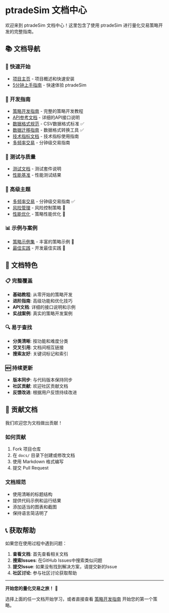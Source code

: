 # ptradeSim 文档中心

欢迎来到 ptradeSim 文档中心！这里包含了使用 ptradeSim 进行量化交易策略开发的完整指南。

## 📚 文档导航

### 🚀 快速开始
- [项目主页](../README.md) - 项目概述和快速安装
- [5分钟上手指南](../README.md#🎯-5分钟上手指南) - 快速体验 ptradeSim

### 📖 开发指南
- [策略开发指南](STRATEGY_GUIDE.md) - 完整的策略开发教程
- [API参考文档](API_REFERENCE.md) - 详细的API接口说明
- [数据格式规范](DATA_FORMAT.md) - CSV数据格式标准 ✅
- [数据迁移指南](DATA_MIGRATION_GUIDE.md) - 数据格式转换工具 ✅
- [技术指标文档](TECHNICAL_INDICATORS.md) - 技术指标使用指南
- [多频率交易](MULTI_FREQUENCY_TRADING.md) - 分钟级交易指南

### 🧪 测试与质量
- [测试文档](../tests/README.md) - 测试套件说明
- [性能基准](PERFORMANCE_BENCHMARKS.md) - 性能测试结果

### 🔧 高级主题
- [多频率交易](MULTI_FREQUENCY_TRADING.md) - 分钟级交易指南 ✅
- [风险管理](RISK_MANAGEMENT.md) - 风险控制策略 🚧
- [性能优化](PERFORMANCE_OPTIMIZATION.md) - 策略性能优化 🚧

### 📊 示例与案例
- [策略示例集](STRATEGY_EXAMPLES.md) - 丰富的策略示例 🚧
- [最佳实践](BEST_PRACTICES.md) - 开发最佳实践 🚧

## 🎯 文档特色

### 📋 完整覆盖
- **基础教程**: 从零开始的策略开发
- **进阶指南**: 高级功能和优化技巧
- **API文档**: 详细的接口说明和示例
- **实战案例**: 真实的策略开发案例

### 🔍 易于查找
- **分类清晰**: 按功能和难度分类
- **交叉引用**: 文档间相互链接
- **搜索友好**: 关键词标记和索引

### 🆕 持续更新
- **版本同步**: 与代码版本保持同步
- **社区贡献**: 欢迎社区贡献文档
- **反馈改进**: 根据用户反馈持续改进

## 🤝 贡献文档

我们欢迎您为文档做出贡献！

### 如何贡献
1. Fork 项目仓库
2. 在 `docs/` 目录下创建或修改文档
3. 使用 Markdown 格式编写
4. 提交 Pull Request

### 文档规范
- 使用清晰的标题结构
- 提供代码示例和运行结果
- 添加适当的图表和截图
- 保持语言简洁明了

## 📞 获取帮助

如果您在使用过程中遇到问题：

1. **查看文档**: 首先查看相关文档
2. **搜索Issues**: 在GitHub Issues中搜索类似问题
3. **提交Issue**: 如果没有找到解决方案，请提交新的Issue
4. **社区讨论**: 参与社区讨论获取帮助

---

**开始您的量化交易之旅！** 🚀

选择上面的任一文档开始学习，或者直接查看 [策略开发指南](STRATEGY_GUIDE.md) 开始您的第一个策略。
